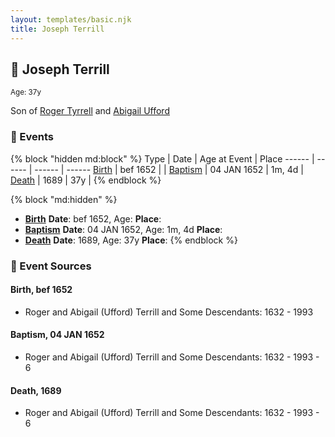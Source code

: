 ```yaml
---
layout: templates/basic.njk
title: Joseph Terrill
---
```

## 🔵 Joseph Terrill
<small>Age: 37y</small>

Son of [Roger Tyrrell](/people/2/2108514) and [Abigail Ufford](/people/9/99473444)

### 📆 Events

{% block "hidden md:block" %}
Type | Date | Age at Event | Place
------ | ------ | ------ | ------
[Birth](#event-event-2) | bef 1652 |  |
[Baptism](#event-event-0) | 04 JAN 1652 | 1m, 4d |
[Death](#event-event-4) | 1689 | 37y |
{% endblock %}

{% block "md:hidden" %}
- **[Birth](#event-event-2)**
**Date**: bef 1652, Age:
**Place**:
- **[Baptism](#event-event-0)**
**Date**: 04 JAN 1652, Age: 1m, 4d
**Place**:
- **[Death](#event-event-4)**
**Date**: 1689, Age: 37y
**Place**:
{% endblock %}

### 📰 Event Sources

#### <a id="event-event-2"></a> Birth, bef 1652
* Roger and Abigail (Ufford) Terrill and Some Descendants: 1632 - 1993

#### <a id="event-event-0"></a> Baptism, 04 JAN 1652
* Roger and Abigail (Ufford) Terrill and Some Descendants: 1632 - 1993  - 6

#### <a id="event-event-4"></a> Death, 1689
* Roger and Abigail (Ufford) Terrill and Some Descendants: 1632 - 1993  - 6